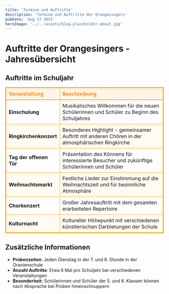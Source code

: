 ```yaml
---
title: 'Termine und Auftritte'
description: 'Termine und Auftritte der Orangesingers'
pubDate: 'Aug 17 2025'
heroImage: '../../assets/blog-placeholder-about.jpg'
---
```


# Auftritte der Orangesingers - Jahresübersicht

## Auftritte im Schuljahr

<table style="border-collapse: collapse; width: 100%; border: 2px solid orange;">
  <thead>
    <tr style="background-color: #fff4e6; border-bottom: 2px solid orange;">
      <th style="padding: 8px; border: 1px solid orange; color: darkorange; text-align: left;">Veranstaltung</th>
      <th style="padding: 8px; border: 1px solid orange; color: darkorange; text-align: left;">Beschreibung</th>
    </tr>
  </thead>
  <tbody>
    <tr>
      <td style="padding: 8px; border: 1px solid orange;"><b>Einschulung</b></td>
      <td style="padding: 8px; border: 1px solid orange;">Musikalisches Willkommen für die neuen Schülerinnen und Schüler zu Beginn des Schuljahres</td>
    </tr>
    <tr style="background-color: #fffaf2;">
      <td style="padding: 8px; border: 1px solid orange;"><b>Ringkirchenkonzert</b></td>
      <td style="padding: 8px; border: 1px solid orange;">Besonderes Highlight - gemeinsamer Auftritt mit anderen Chören in der atmosphärischen Ringkirche</td>
    </tr>
    <tr>
      <td style="padding: 8px; border: 1px solid orange;"><b>Tag der offenen Tür</b></td>
      <td style="padding: 8px; border: 1px solid orange;">Präsentation des Könnens für interessierte Besucher und zukünftige Schülerinnen und Schüler</td>
    </tr>
    <tr style="background-color: #fffaf2;">
      <td style="padding: 8px; border: 1px solid orange;"><b>Weihnachtsmarkt</b></td>
      <td style="padding: 8px; border: 1px solid orange;">Festliche Lieder zur Einstimmung auf die Weihnachtszeit und für besinnliche Atmosphäre</td>
    </tr>
    <tr>
      <td style="padding: 8px; border: 1px solid orange;"><b>Chorkonzert</b></td>
      <td style="padding: 8px; border: 1px solid orange;">Großer Jahresauftritt mit dem gesamten erarbeiteten Repertoire</td>
    </tr>
    <tr style="background-color: #fffaf2;">
      <td style="padding: 8px; border: 1px solid orange;"><b>Kulturnacht</b></td>
      <td style="padding: 8px; border: 1px solid orange;">Kultureller Höhepunkt mit verschiedenen künstlerischen Darbietungen der Schule</td>
    </tr>
  </tbody>
</table>

<div style="margin-top: 2rem;"></div>



## Zusätzliche Informationen

- **Probenzeiten**: Jeden Dienstag in der 7. und 8. Stunde in der Oranienschule  
- **Anzahl Auftritte**: Etwa 6 Mal pro Schuljahr bei verschiedenen Veranstaltungen  
- **Besonderheit**: Schülerinnen und Schüler der 5. und 6. Klassen können nach Absprache bei Proben hineinschnuppern  

